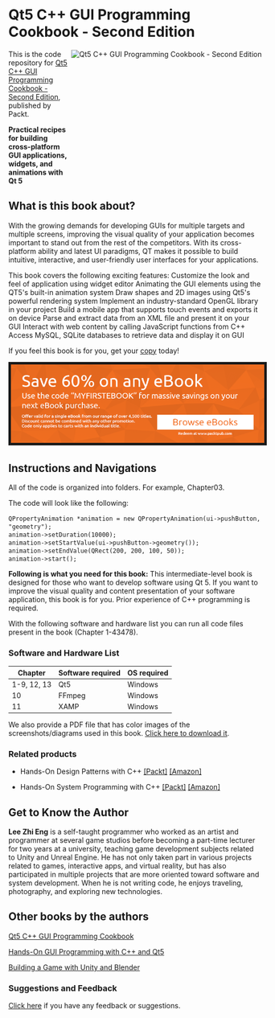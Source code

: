 # Qt5 C++ GUI Programming Cookbook - Second Edition

<a href="https://www.packtpub.com/application-development/qt5-c-gui-programming-cookbook-second-edition?utm_source=github&utm_medium=repository&utm_campaign=9781789803822 "><img src="https://d255esdrn735hr.cloudfront.net/sites/default/files/imagecache/ppv4_main_book_cover/Mockup_B12577_MockupCover.png" alt="Qt5 C++ GUI Programming Cookbook - Second Edition" height="256px" align="right"></a>

This is the code repository for [Qt5 C++ GUI Programming Cookbook - Second Edition](https://www.packtpub.com/application-development/qt5-c-gui-programming-cookbook-second-edition?utm_source=github&utm_medium=repository&utm_campaign=9781789803822 ), published by Packt.

**Practical recipes for building cross-platform GUI applications, widgets, and animations with Qt 5**

## What is this book about?
With the growing demands for developing GUIs for multiple targets and multiple screens, improving the visual quality of your application becomes important to stand out from the rest of the competitors. With its cross-platform ability and latest UI paradigms, QT makes it possible to build intuitive, interactive, and user-friendly user interfaces for your applications.

This book covers the following exciting features:
Customize the look and feel of application using widget editor 
Animating the GUI elements using the QT5's built-in animation system 
Draw shapes and 2D images using Qt5's powerful rendering system 
Implement an industry-standard OpenGL library in your project 
Build a mobile app that supports touch events and exports it on device 
Parse and extract data from an XML file and present it on your GUI 
Interact with web content by calling JavaScript functions from C++ 
Access MySQL, SQLite databases to retrieve data and display it on GUI 

If you feel this book is for you, get your [copy](https://www.amazon.com/dp/1789803829) today!

<a href="https://www.packtpub.com/?utm_source=github&utm_medium=banner&utm_campaign=GitHubBanner"><img src="https://raw.githubusercontent.com/PacktPublishing/GitHub/master/GitHub.png" 
alt="https://www.packtpub.com/" border="5" /></a>

## Instructions and Navigations
All of the code is organized into folders. For example, Chapter03.

The code will look like the following:
```
QPropertyAnimation *animation = new QPropertyAnimation(ui->pushButton, "geometry");
animation->setDuration(10000);
animation->setStartValue(ui->pushButton->geometry());
animation->setEndValue(QRect(200, 200, 100, 50));
animation->start();
```

**Following is what you need for this book:**
This intermediate-level book is designed for those who want to develop software using Qt 5. If you want to improve the visual quality and content presentation of your software application, this book is for you. Prior experience of C++ programming is required.

With the following software and hardware list you can run all code files present in the book (Chapter 1-43478).
### Software and Hardware List
| Chapter     | Software required | OS required |
| ----------- | ----------------- | ----------- |
| 1-9, 12, 13 | Qt5               | Windows     |
| 10          | FFmpeg            | Windows     |
| 11          | XAMP              | Windows     |

We also provide a PDF file that has color images of the screenshots/diagrams used in this book. [Click here to download it](http://www.packtpub.com/sites/default/files/downloads/9781789803822_ColorImages.pdf).

### Related products
* Hands-On Design Patterns with C++ [[Packt]](https://www.packtpub.com/application-development/hands-design-patterns-c?utm_source=github&utm_medium=repository&utm_campaign=9781788832564 ) [[Amazon]](https://www.amazon.com/dp/1788832566)

* Hands-On System Programming with C++ [[Packt]](https://www.packtpub.com/application-development/hands-system-programming-c?utm_source=github&utm_medium=repository&utm_campaign=9781789137880 ) [[Amazon]](https://www.amazon.com/dp/1789137888)


## Get to Know the Author
**Lee Zhi Eng**
is a self-taught programmer who worked as an artist and programmer at several game studios before becoming a part-time lecturer for two years at a university, teaching game development subjects related to Unity and Unreal Engine. He has not only taken part in various projects related to games, interactive apps, and virtual reality, but has also participated in multiple projects that are more oriented toward software and system development. When he is not writing code, he enjoys traveling, photography, and exploring new technologies.


## Other books by the authors
[Qt5 C++ GUI Programming Cookbook](https://www.packtpub.com/application-development/qt5-c-gui-programming-cookbook?utm_source=github&utm_medium=repository&utm_campaign=9781783280278 )

[Hands-On GUI Programming with C++ and Qt5](https://www.packtpub.com/application-development/hands-gui-programming-c-and-qt5?utm_source=github&utm_medium=repository&utm_campaign=9781788397827 )

[Building a Game with Unity and Blender](https://www.packtpub.com/game-development/building-game-unity-and-blender?utm_source=github&utm_medium=repository&utm_campaign=9781785282140 )

### Suggestions and Feedback
[Click here](https://docs.google.com/forms/d/e/1FAIpQLSdy7dATC6QmEL81FIUuymZ0Wy9vH1jHkvpY57OiMeKGqib_Ow/viewform) if you have any feedback or suggestions.


